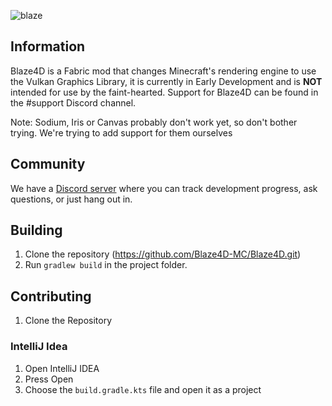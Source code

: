 ![blaze](https://user-images.githubusercontent.com/68126718/125143247-71be4580-e0f0-11eb-88bc-070eb2838435.png)

## Information 
Blaze4D is a Fabric mod that changes Minecraft's rendering engine to use the Vulkan Graphics Library, it is currently in
Early Development and is **NOT** intended for use by the faint-hearted. Support for Blaze4D can be found in the #support
Discord channel.

Note: Sodium, Iris or Canvas probably don't work yet, so don't bother trying. We're trying to add support for them ourselves

## Community
We have a [Discord server](https://discord.gg/H93wJePuWf) where you can track development progress, ask questions, or just hang out in.

## Building
1. Clone the repository (https://github.com/Blaze4D-MC/Blaze4D.git)
2. Run ``gradlew build`` in the project folder.

## Contributing
1. Clone the Repository

### IntelliJ Idea
1. Open IntelliJ IDEA
2. Press Open
3. Choose the ``build.gradle.kts`` file and open it as a project

